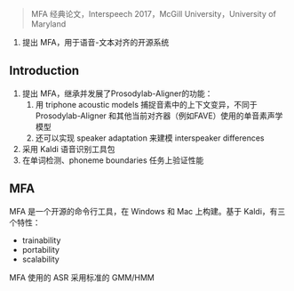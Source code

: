 > MFA 经典论文，Interspeech 2017，McGill University，University of Maryland

1. 提出 MFA，用于语音-文本对齐的开源系统

## Introduction

1. 提出 MFA，继承并发展了Prosodylab-Aligner的功能：
	1. 用 triphone acoustic models 捕捉音素中的上下文变异，不同于Prosodylab-Aligner 和其他当前对齐器（例如FAVE）使用的单音素声学模型
	2. 还可以实现 speaker adaptation 来建模 interspeaker differences
2. 采用 Kaldi 语音识别工具包
3. 在单词检测、phoneme boundaries 任务上验证性能

## MFA

MFA 是一个开源的命令行工具，在 Windows 和 Mac 上构建。基于 Kaldi，有三个特性：
+ trainability
+ portability
+ scalability

MFA 使用的 ASR 采用标准的 GMM/HMM 